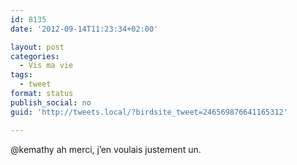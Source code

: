 ```yaml
---
id: 8135
date: '2012-09-14T11:23:34+02:00'

layout: post
categories:
  - Vis ma vie
tags:
  - tweet
format: status
publish_social: no
guid: 'http://tweets.local/?birdsite_tweet=246569876641165312'

---
```


@kemathy ah merci, j’en voulais justement un.
